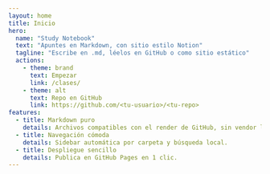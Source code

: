 ```yaml
---
layout: home
title: Inicio
hero:
  name: "Study Notebook"
  text: "Apuntes en Markdown, con sitio estilo Notion"
  tagline: "Escribe en .md, léelos en GitHub o como sitio estático"
  actions:
    - theme: brand
      text: Empezar
      link: /clases/
    - theme: alt
      text: Repo en GitHub
      link: https://github.com/<tu-usuario>/<tu-repo>
features:
  - title: Markdown puro
    details: Archivos compatibles con el render de GitHub, sin vendor lock-in.
  - title: Navegación cómoda
    details: Sidebar automática por carpeta y búsqueda local.
  - title: Despliegue sencillo
    details: Publica en GitHub Pages en 1 clic.
---
```

